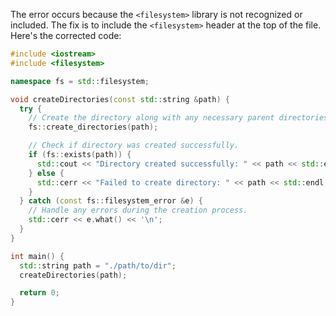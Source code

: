 The error occurs because the `<filesystem>` library is not recognized or included. The fix is to include the `<filesystem>` header at the top of the file. Here's the corrected code:

```cpp
#include <iostream>
#include <filesystem>

namespace fs = std::filesystem;

void createDirectories(const std::string &path) {
  try {
    // Create the directory along with any necessary parent directories.
    fs::create_directories(path);

    // Check if directory was created successfully.
    if (fs::exists(path)) {
      std::cout << "Directory created successfully: " << path << std::endl;
    } else {
      std::cerr << "Failed to create directory: " << path << std::endl;
    }
  } catch (const fs::filesystem_error &e) {
    // Handle any errors during the creation process.
    std::cerr << e.what() << '\n';
  }
}

int main() {
  std::string path = "./path/to/dir";
  createDirectories(path);

  return 0;
}
```
